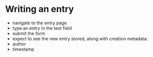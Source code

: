 Writing an entry
====

- navigate to the entry page
- type an entry in the text field
- submit the form
- expect to see the new entry stored, along with creation metadata:
 - author
 - timestamp
